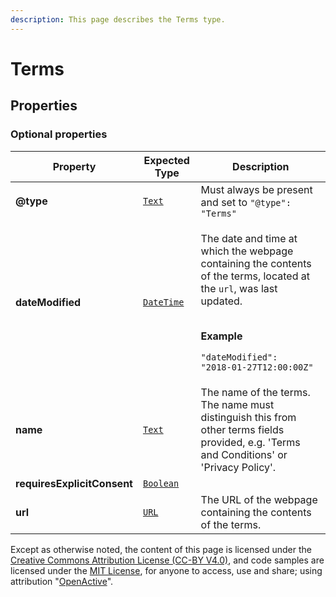 ```yaml
---
description: This page describes the Terms type.
---
```


# Terms

## **Properties**

### **Optional properties**

| Property                    | Expected Type                              | Description                                                                                                                                                                                                                         |
| --------------------------- | ------------------------------------------ | ----------------------------------------------------------------------------------------------------------------------------------------------------------------------------------------------------------------------------------- |
| **@type**                   |  [`Text`](https://schema.org/Text)         |  Must always be present and set to `"@type": "Terms"`                                                                                                                                                                               |
| **dateModified**            |  [`DateTime`](https://schema.org/DateTime) | <p>The date and time at which the webpage containing the contents of the terms, located at the <code>url</code>, was last updated.</p><p><br><strong>Example</strong></p><p><code>"dateModified": "2018-01-27T12:00:00Z"</code></p> |
| **name**                    |  [`Text`](https://schema.org/Text)         | The name of the terms. The name must distinguish this from other terms fields provided, e.g. 'Terms and Conditions' or 'Privacy Policy'.                                                                                            |
| **requiresExplicitConsent** |  [`Boolean`](https://schema.org/Boolean)   |                                                                                                                                                                                                                                     |
| **url**                     |  [`URL`](https://schema.org/URL)           | The URL of the webpage containing the contents of the terms.                                                                                                                                                                        |

Except as otherwise noted, the content of this page is licensed under the [Creative Commons Attribution License (CC-BY V4.0)](https://creativecommons.org/licenses/by/4.0/), and code samples are licensed under the [MIT License](https://opensource.org/licenses/MIT), for anyone to access, use and share; using attribution "[OpenActive](https://www.openactive.io)".
